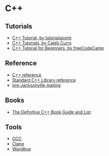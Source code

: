 C++
===

Tutorials
---------
* [C++ Tutorial, by tutorialspoint](https://www.tutorialspoint.com/cplusplus/index.htm)
* [C++ Tutorials, by Caleb Curry](https://www.youtube.com/playlist?list=PL_c9BZzLwBRJVJsIfe97ey45V4LP_HXiG)
* [C++ Tutorial for Beginners, by freeCodeCamp](https://www.youtube.com/watch?v=vLnPwxZdW4Y)

Reference
---------
* [C++ reference](https://en.cppreference.com/w/cpp)
* [Standard C++ Library reference](https://cplusplus.com/reference/)
* [pre-Jacksonville mailing](https://isocpp.org/blog/2018/02/2018-02-pre-jacksonville-mailing-available)

Books
-----
* [The Definitive C++ Book Guide and List](https://stackoverflow.com/questions/388242/the-definitive-c-book-guide-and-list)

Tools
-----
* [GCC](https://gcc.gnu.org/)
* [Clang](https://clang.llvm.org/)
* [Wandbox](https://wandbox.org/)
